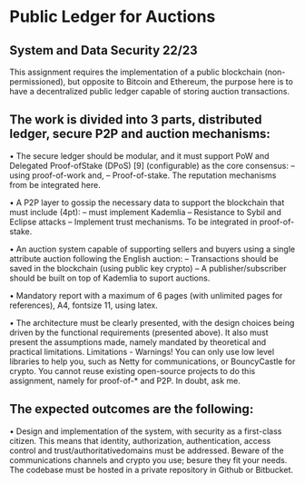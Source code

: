 
# Public Ledger for Auctions
## System and Data Security 22/23

This assignment requires the implementation of a public blockchain (non-permissioned), but opposite to Bitcoin and Ethereum, the purpose here is to have a decentralized public ledger capable of storing auction transactions.

##  The work is divided into 3 parts, distributed ledger, secure P2P and auction mechanisms:
• The secure ledger should be modular, and it must support PoW and Delegated Proof-ofStake (DPoS) [9] (configurable) as the core consensus:
– using proof-of-work and,
– Proof-of-stake. The reputation mechanisms from be integrated here.

• A P2P layer to gossip the necessary data to support the blockchain that must include (4pt):
– must implement Kademlia
– Resistance to Sybil and Eclipse attacks
– Implement trust mechanisms. To be integrated in proof-of-stake.

• An auction system capable of supporting sellers and buyers using a single attribute auction
following the English auction:
– Transactions should be saved in the blockchain (using public key crypto)
– A publisher/subscriber should be built on top of Kademlia to suport auctions.

• Mandatory report with a maximum of 6 pages (with unlimited pages for references), A4,
fontsize 11, using latex.

• The architecture must be clearly presented, with the design choices being driven by the
functional requirements (presented above). It also must present the assumptions made,
namely mandated by theoretical and practical limitations.
Limitations - Warnings! You can only use low level libraries to help you, such as Netty for
communications, or BouncyCastle for crypto. You cannot reuse existing open-source projects to do
this assignment, namely for proof-of-* and P2P. In doubt, ask me.

## The expected outcomes are the following:
• Design and implementation of the system, with security as a first-class citizen. This means that
identity, authorization, authentication, access control and trust/authoritativedomains must
be addressed. Beware of the communications channels and crypto you use; besure they fit
your needs. The codebase must be hosted in a private repository in Github or Bitbucket.

